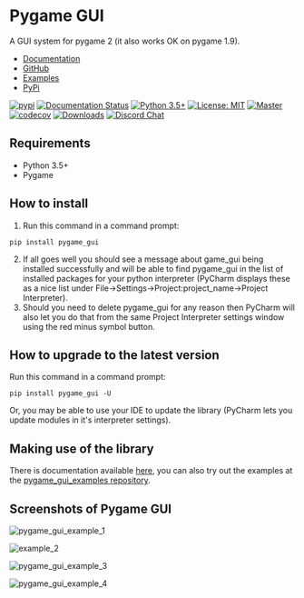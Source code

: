 

# Pygame GUI
A GUI system for pygame 2 (it also works OK on pygame 1.9).

 - [Documentation](https://pygame-gui.readthedocs.io/en/latest/index.html)
 - [GitHub](https://github.com/MyreMylar/pygame_gui)
 - [Examples](https://github.com/MyreMylar/pygame_gui_examples)
 - [PyPi](https://pypi.org/project/pygame-gui/)

[![pypi](https://badge.fury.io/py/pygame-gui.svg)](https://pypi.python.org/pypi/pygame-gui) [![Documentation Status](https://readthedocs.org/projects/pygame-gui/badge/?version=latest)](https://pygame-gui.readthedocs.io/en/latest/?badge=latest) [![Python 3.5+](https://img.shields.io/badge/python-3.5+-blue.svg)](https://www.python.org/downloads/release/python-350/) [![License: MIT](https://img.shields.io/badge/License-MIT-yellow.svg)](https://opensource.org/licenses/MIT) [![Master](https://travis-ci.com/MyreMylar/pygame_gui.svg?branch=master)](https://travis-ci.com/MyreMylar/pygame_gui) [![codecov](https://codecov.io/gh/MyreMylar/pygame_gui/branch/master/graph/badge.svg)](https://codecov.io/gh/MyreMylar/pygame_gui) [![Downloads](https://pepy.tech/badge/pygame-gui)](https://pepy.tech/project/pygame-gui) [![Discord Chat](https://img.shields.io/discord/349505959032389632.svg)](https://discord.gg/)

## Requirements

 - Python 3.5+
 - Pygame

## How to install

1. Run this command in a command prompt:
```
pip install pygame_gui
```
2. If all goes well you should see a message about game_gui being installed successfully and will be able to find pygame_gui in the list of installed packages for your python interpreter (PyCharm displays these as a nice list under File->Settings->Project:project_name->Project Interpreter). 
3. Should you need to delete pygame_gui for any reason then PyCharm will also let you do that from the same Project Interpreter settings window using the red minus symbol button.

## How to upgrade to the latest version

Run this command in a command prompt:

```
pip install pygame_gui -U
```

Or, you may be able to use your IDE to update the library (PyCharm lets you update modules in it's interpreter settings).

## Making use of the library

There is documentation available [here](https://pygame-gui.readthedocs.io/en/latest/index.html), you can also try out the examples at the [pygame_gui_examples repository](https://github.com/MyreMylar/pygame_gui_examples).

## Screenshots of Pygame GUI

![pygame_gui_example_1](https://user-images.githubusercontent.com/13382426/69264498-57ec8980-0bbf-11ea-9883-cac9c854615d.png)

![example_2](https://user-images.githubusercontent.com/13382426/69264921-2f18c400-0bc0-11ea-8a11-d9abd4e969b4.png)

![pygame_gui_example_3](https://user-images.githubusercontent.com/13382426/68039142-5ec06480-fcc3-11e9-91f4-3e401f459886.png)

![pygame_gui_example_4](https://user-images.githubusercontent.com/13382426/68041632-e52b7500-fcc8-11e9-8b72-4cf8817c5fa3.png)
